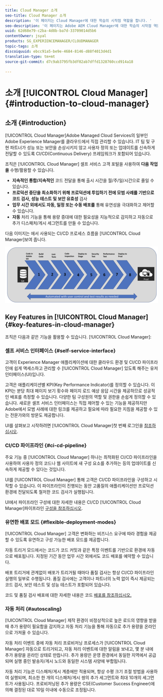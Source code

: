 ```yaml
---
title: Cloud Manager 소개
seo-title: Cloud Manager 소개
description: '이 페이지는 Cloud Manager에 대한 학습의 시작점 역할을 합니다. '
seo-description: '이 페이지는 Adobe AEM Cloud Manager에 대한 학습의 시작점 역할을 하며 이점과 주요 기능을 강조합니다. '
uuid: 62d68e79-c2ba-4d8b-ba7d-33709014d5b6
contentOwner: jsyal
products: SG_EXPERIENCEMANAGER/CLOUDMANAGER
topic-tags: 소개
discoiquuid: ebcc91a5-be9e-4684-8146-d88f4013d4d1
translation-type: tm+mt
source-git-commit: d7c9ab3795fb3df02ab7dffd1328760ccd914a18

---
```



# 소개 [!UICONTROL Cloud Manager]{#introduction-to-cloud-manager}

## 소개 {#introduction}

[!UICONTROL Cloud Manager]Adobe Managed Cloud Services의 일부인 Adobe Experience Manager를 클라우드에서 직접 관리할 수 있습니다. IT 팀 및 구현 파트너가 성능 또는 보안을 손상시키지 않고 사용자 정의 또는 업데이트를 신속하게 전달할 수 있도록 CI/CD(Continuous Delivery) 프레임워크가 포함되어 있습니다.

조직은 [!UICONTROL Cloud Manager] 셀프 서비스 고객 포털을 사용하여 **다음 작업을** 수행/활용할 수 있습니다.

* **지속적인 통합/지속적인** 코드 전달을 통해 출시 시간을 월/주/일/시간으로 줄일 수 있습니다.
* **프로덕션 중단을 최소화하기 위해 프로덕션에 투입하기 전에 모범 사례를 기반으로 코드 검사, 성능 테스트 및 보안 유효성** 검사
* **업무 시간 외에서도 자동, 일정 또는 수동 배포를** 통해 유연성을 극대화하고 제어할 수 있습니다.
* **자동** 처리 기능을 통해 용량 증대에 대한 필요성을 지능적으로 감지하고 자동으로 추가 디스패처/게시 세그먼트를 만들 수 있습니다.

다음 이미지는 에서 사용되는 CI/CD 프로세스 흐름을 [!UICONTROL Cloud Manager]보여 줍니다.

![](assets/screen_shot_2018-05-12at73843pm.png)

## Key Features in [!UICONTROL Cloud Manager]{#key-features-in-cloud-manager}

조직은 다음과 같은 기능을 활용할 수 있습니다. [!UICONTROL Cloud Manager]:

### 셀프 서비스 인터페이스 {#self-service-interface}

고객이 Experience Manager 애플리케이션에 대한 클라우드 환경 및 CI/CD 파이프라인에 쉽게 액세스하고 관리할 수 [!UICONTROL Cloud Manager] 있도록 해주는 유저 인터페이스(UI)입니다.

고객은 애플리케이션별 KPI(Key Performance Indicator)를 정의할 수 있습니다. 이 KPI는 분당 최대 페이지 보기 횟수와 페이지 로드 예상 응답 시간을 제공하므로 성공적인 배포를 측정할 수 있습니다. 다양한 팀 구성원의 역할 및 권한을 손쉽게 정의할 수 있습니다. 새로운 셀프 서비스 인터페이스는 직접 제어할 수 있는 기능을 제공하지만 Adobe에서 모범 사례에 대한 링크를 제공하고 필요에 따라 필요한 지침을 제공할 수 있는 전문가와의 방문도 제공합니다.

UI를 살펴보고 시작하려면 [!UICONTROL Cloud Manager]첫 번째 로그인을 [참조하십시오](https://helpx.adobe.com/experience-manager/cloud-manager/using/first-time-login.html).

### CI/CD 파이프라인 {#ci-cd-pipeline}

주요 기능 중 [!UICONTROL Cloud Manager] 하나는 최적화된 CI/CD 파이프라인을 사용하여 사용자 정의 코드나 웹 사이트에 새 구성 요소를 추가하는 등의 업데이트를 신속하게 제공할 수 있다는 것입니다.

UI를 [!UICONTROL Cloud Manager] 통해 고객은 CI/CD 파이프라인을 구성하고 시작할 수 있습니다. 이 파이프라인이 진행되는 동안 고품질의 애플리케이션만 프로덕션 환경에 전달되도록 철저한 코드 검사가 실행됩니다.

UI에서 파이프라인 구성에 대한 자세한 내용은 CI/CD [!UICONTROL Cloud Manager]파이프라인 [구성을 참조하십시오](https://helpx.adobe.com/experience-manager/cloud-manager/using/configuring-pipeline.html).

### 유연한 배포 모드 {#flexible-deployment-modes}

[!UICONTROL Cloud Manager] 고객은 변화하는 비즈니스 요구에 따라 경험을 제공할 수 있도록 유연하고 구성 가능한 배포 모드를 제공합니다.

자동 트리거 모드에서는 코드가 코드 커밋과 같은 특정 이벤트를 기반으로 환경에 자동으로 배포됩니다. 지정된 기간 동안 업무 시간 외에서도 코드 배포를 예약할 수 있습니다.

배포 트리거에 관계없이 배포가 트리거될 때마다 품질 검사는 항상 CI/CD 파이프라인 실행의 일부로 수행됩니다. 품질 검사에는 고객이나 파트너의 노력 없이 즉시 제공되는 코드 검사, 보안 테스트 및 성능 테스트가 포함되어 있습니다.

코드 및 품질 검사 배포에 대한 자세한 내용은 코드 [배포를 참조하십시오.](deploying-code.md)

### 자동 처리 {#autoscaling}

[!UICONTROL Cloud Manager] 제작 환경이 비정상적으로 높은 로드의 영향을 받을 때 추가 용량이 필요함을 감지하고 자동 처리 기능을 통해 자동으로 추가 용량을 온라인으로 가져올 수 있습니다.

자동 처리 이벤트 중에 자동 처리 프로비저닝 프로세스가 [!UICONTROL Cloud Manager] 자동으로 트리거되고, 자동 처리 이벤트에 대한 알림을 보내고, 몇 분 내에 추가 용량을 온라인 상태로 만듭니다. 추가 용량은 운영 환경에서 동일한 지역에서 공급되며 실행 중인 발송자/게시 노드와 동일한 시스템 사양에 부합됩니다.

자동 처리 기능은 디스패처/게시 계층에만 적용되며, 항상 수평 크기 조절 방법을 사용하여 실행되며, 최소한 한 개의 디스패처/게시 쌍의 추가 세그먼트와 최대 10개의 세그먼트가 사용됩니다. 프로비저닝된 추가 용량은 CSE(Customer Success Engineer)에 의해 결정된 대로 10일 이내에 수동으로 조정됩니다.
